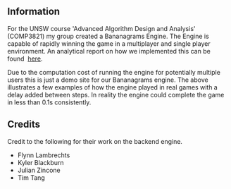 ## Information

For the UNSW course 'Advanced Algorithm Design and
Analysis' (COMP3821) my group created a Bananagrams Engine.
The Engine is capable of rapidly winning the game in a
multiplayer and single player environment. An analytical report
on how we implemented this can be found&nbsp;
<a href="https://github.com/flynnlambrechts/bananagrams_engine_comp3821/blob/report/report.pdf"> here</a>.

Due to the computation cost of running the engine for
potentially multiple users this is just a demo site for our
Bananagrams engine. The above illustrates a few examples of how
the engine played in real games with a delay added between
steps. In reality the engine could complete the game in less
than 0.1s consistently.

## Credits

Credit to the following for their work on the backend engine.
<ul>
<li>Flynn Lambrechts</li>
<li>Kyler Blackburn</li>
<li>Julian Zincone</li>
<li>Tim Tang</li>
</ul>
